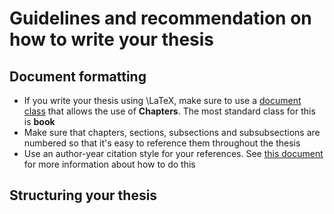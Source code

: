 # Guidelines and recommendation on how to write your thesis

## Document formatting

* If you write your thesis using \LaTeX, make sure to use a [document class](https://en.wikibooks.org/wiki/LaTeX/Document_Structure) that allows the use of **Chapters**. The most standard class for this is **book**
* Make sure that chapters, sections, subsections and subsubsections are numbered so that it's easy to reference them throughout the thesis
* Use an author-year citation style for your references. See [this document](https://github.com/mirkosignorelli/info4supervisions/blob/main/formatting_references.md) for more information about how to do this

## Structuring your thesis
